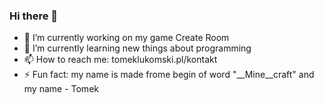 ### Hi there 👋

- 🔭 I’m currently working on my game Create Room
- 🌱 I’m currently learning new things about programming
- 📫 How to reach me: tomeklukomski.pl/kontakt
- ⚡ Fun fact: my name is made frome begin of word "__Mine__craft" and my name - Tomek
